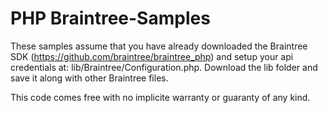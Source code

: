 # PHP Braintree-Samples

These samples assume that you have already downloaded the Braintree SDK (https://github.com/braintree/braintree_php) and setup your api credentials at: lib/Braintree/Configuration.php. Download the lib folder and save it along with other Braintree files.

This code comes free with no implicite warranty or guaranty of any kind.
